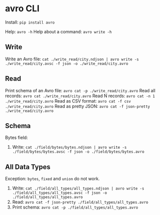 # avro CLI

Install: `pip install avro`

Help: `avro -h`
Help about a command: `avro write -h`

## Write
Write an Avro file: `cat ./write_read/city.ndjson | avro write -s ./write_read/city.avsc -f json -o ./write_read/city.avro`

## Read
Print schema of an Avro file: `avro cat -p ./write_read/city.avro`
Read all records: `avro cat ./write_read/city.avro`
Read N records: `avro cat -n 1 ./write_read/city.avro`
Read as CSV format: `avro cat -f csv ./write_read/city.avro`
Read as pretty JSON: `avro cat -f json-pretty ./write_read/city.avro`

## Schema
Bytes field: 
1. Write: `cat ./field/bytes/bytes.ndjson | avro write -s ./field/bytes/bytes.avsc -f json -o ./field/bytes/bytes.avro`

## All Data Types
Exception: `bytes`, `fixed` and `union` do not work.
1. Write: `cat ./field/all_types/all_types.ndjson | avro write -s ./field/all_types/all_types.avsc -f json -o ./field/all_types/all_types.avro`
2. Read: `avro cat -f json-pretty ./field/all_types/all_types.avro`
3. Print schema: `avro cat -p ./field/all_types/all_types.avro`

